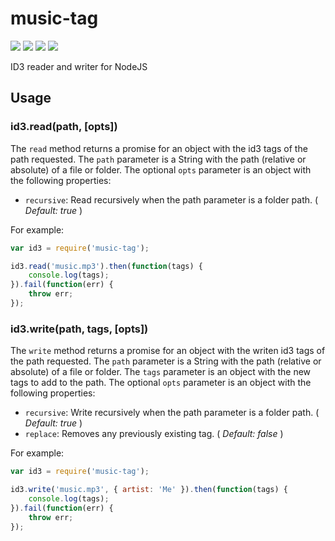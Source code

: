# music-tag

![](https://travis-ci.org/gnavalesi/music-tag.svg?branch=master) ![](https://coveralls.io/repos/github/gnavalesi/music-tag/badge.svg?branch=master)
![](https://codeclimate.com/github/gnavalesi/music-tag/badges/gpa.svg)
![](https://www.versioneye.com/user/projects/5712a0ccfcd19a004544118e/badge.svg?style=flat)

ID3 reader and writer for NodeJS


## Usage

### id3.read(path, [opts])

The `read` method returns a promise for an object with the id3 tags of the path requested. The `path` parameter is a 
 String with the path (relative or absolute) of a file or folder. The optional `opts` parameter is an object with the
 following properties:
 
 - ```recursive```: Read recursively when the path parameter is a folder path. ( _Default: true_ )
 
For example:
 
```javascript
var id3 = require('music-tag');

id3.read('music.mp3').then(function(tags) {
	console.log(tags);
}).fail(function(err) {
	throw err;
});
```

### id3.write(path, tags, [opts])

The `write` method returns a promise for an object with the writen id3 tags of the path requested. The `path` parameter 
 is a String with the path (relative or absolute) of a file or folder. The `tags` parameter is an object with the new 
 tags to add to the path. The optional `opts` parameter is an object with the following properties:
 
 - ```recursive```: Write recursively when the path parameter is a folder path. ( _Default: true_ )
 - ```replace```: Removes any previously existing tag. ( _Default: false_ )
 
For example:
 
```javascript
var id3 = require('music-tag');

id3.write('music.mp3', { artist: 'Me' }).then(function(tags) {
	console.log(tags);
}).fail(function(err) {
	throw err;
});
```

